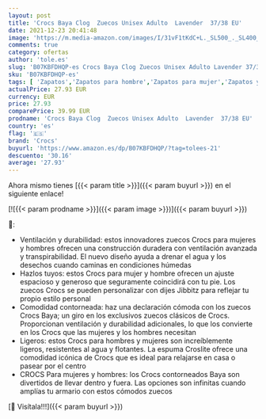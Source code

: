 ```yaml
---
layout: post
title: 'Crocs Baya Clog  Zuecos Unisex Adulto  Lavender  37/38 EU'
date: 2021-12-23 20:41:48
image: 'https://m.media-amazon.com/images/I/31vF1tKdC+L._SL500_._SL400_.jpg'
comments: true
category: ofertas
author: 'tole.es'
slug: 'B07KBFDHQP-es Crocs Baya Clog Zuecos Unisex Adulto Lavender 37/38 EU'
sku: 'B07KBFDHQP-es'
tags: [ 'Zapatos','Zapatos para hombre','Zapatos para mujer','Zapatos y complementos','Zuecos de mujer','Zuecos y mules de mujer','Zuecos y mules para hombre','crocs','zuecos', ]
actualPrice: 27.93 EUR
currency: EUR
price: 27.93
comparePrice: 39.99 EUR
prodname: 'Crocs Baya Clog  Zuecos Unisex Adulto  Lavender  37/38 EU'
country: 'es'
flag: '🇪🇸'
brand: 'Crocs'
buyurl: 'https://www.amazon.es/dp/B07KBFDHQP/?tag=tolees-21'
descuento: '30.16'
average: '27.93'
---
```


Ahora mismo tienes [{{< param title >}}]({{< param buyurl >}}) en el siguiente enlace!

[![{{< param prodname >}}]({{< param image >}})]({{< param buyurl >}})

🔎:

- Ventilación y durabilidad: estos innovadores zuecos Crocs para mujeres y hombres ofrecen una construcción duradera con ventilación avanzada y transpirabilidad. El nuevo diseño ayuda a drenar el agua y los desechos cuando caminas en condiciones húmedas
- Hazlos tuyos: estos Crocs para mujer y hombre ofrecen un ajuste espacioso y generoso que seguramente coincidirá con tu pie. Los zuecos Crocs se pueden personalizar con dijes Jibbitz para reflejar tu propio estilo personal
- Comodidad contorneada: haz una declaración cómoda con los zuecos Crocs Baya; un giro en los exclusivos zuecos clásicos de Crocs. Proporcionan ventilación y durabilidad adicionales, lo que los convierte en los Crocs que las mujeres y los hombres necesitan
- Ligeros: estos Crocs para hombres y mujeres son increíblemente ligeros, resistentes al agua y flotantes. La espuma Croslite ofrece una comodidad icónica de Crocs que es ideal para relajarse en casa o pasear por el centro
- CROCS Para mujeres y hombres: los Crocs contorneados Baya son divertidos de llevar dentro y fuera. Las opciones son infinitas cuando amplías tu armario con estos cómodos zuecos

[🛒 Visítala!!!]({{< param buyurl >}})
